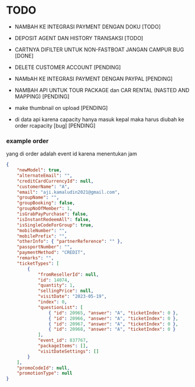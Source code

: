 # TODO

-   NAMBAH KE INTEGRASI PAYMENT DENGAN DOKU [TODO]
-   DEPOSIT AGENT DAN HISTORY TRANSAKSI [TODO]
-   CARTNYA DIFILTER UNTUK NON-FASTBOAT JANGAN CAMPUR BUG [DONE]

-   DELETE CUSTOMER ACCOUNT [PENDING]
-   NAMbAH KE INTEGRASI PAYMENT DENGAN PAYPAL [PENDING]
-   NAMBAH API UNTUK TOUR PACKAGE dan CAR RENTAL (NASTED AND MAPPING) [PENDING]
-   make thumbnail on upload [PENDING]
-   di data api karena capacity hanya masuk kepal maka harus diubah ke order rcapacity [bug] [PENDING]

### example order

yang di order adalah event id karena menentukan jam

```json
{
    "newModel": true,
    "alternateEmail": "",
    "creditCardCurrencyId": null,
    "customerName": "A",
    "email": "aji.kamaludin2021@gmail.com",
    "groupName": "",
    "groupBooking": false,
    "groupNoOfMember": 1,
    "isGrabPayPurchase": false,
    "isInstantRedeemAll": false,
    "isSingleCodeForGroup": true,
    "mobileNumber": "",
    "mobilePrefix": "",
    "otherInfo": { "partnerReference": "" },
    "passportNumber": "",
    "paymentMethod": "CREDIT",
    "remarks": "",
    "ticketTypes": [
        {
            "fromResellerId": null,
            "id": 14074,
            "quantity": 1,
            "sellingPrice": null,
            "visitDate": "2023-05-19",
            "index": 0,
            "questionList": [
                { "id": 20965, "answer": "A", "ticketIndex": 0 },
                { "id": 20966, "answer": "A", "ticketIndex": 0 },
                { "id": 20967, "answer": "A", "ticketIndex": 0 },
                { "id": 20968, "answer": "A", "ticketIndex": 0 }
            ],
            "event_id": 837767,
            "packageItems": [],
            "visitDateSettings": []
        }
    ],
    "promoCodeId": null,
    "promotionType": null
}
```
